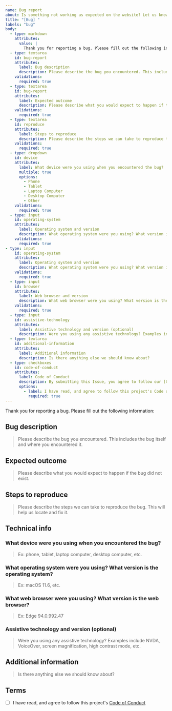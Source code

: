 ```yaml
---
name: Bug report
about: Is something not working as expected on the website? Let us know!
title: "[Bug] "
labels: "bug"
body:
  - type: markdown
    attributes:
      value: |
        Thank you for reporting a bug. Please fill out the following information:
  - type: textarea
    id: bug-report
    attributes:
      label: Bug description
      description: Please describe the bug you encountered. This includes the bug itself and where you encountered it.
    validations:
      required: true
  - type: textarea
    id: bug-report
    attributes:
      label: Expected outcome
      description: Please describe what you would expect to happen if the bug did not exist.
    validations:
      required: true
  - type: textarea
    id: reproduce
    attributes:
      label: Steps to reproduce
      description: Please describe the steps we can take to reproduce the bug. This will help us locate and fix it.
    validations:
      required: true
  - type: dropdown
    id: device
    attributes:
      label: What device were you using when you encountered the bug?
      multiple: true
      options:
        - Phone
        - Tablet
        - Laptop Computer
        - Desktop Computer
        - Other
    validations:
      required: true
  - type: input
    id: operating-system
    attributes:
      label: Operating system and version
      description: What operating system were you using? What version is the operating system?
    validations:
      required: true
- type: input
    id: operating-system
    attributes:
      label: Operating system and version
      description: What operating system were you using? What version is the operating system?
    validations:
      required: true
  - type: input
    id: browser
    attributes:
      label: Web browser and version
      description: What web browser were you using? What version is the web browser?
    validations:
      required: true
  - type: input
    id: assistive-technology
    attributes:
      label: Assistive technology and version (optional)
      description: Were you using any assistive technology? Examples include NVDA, VoiceOver, screen magnification, high contrast mode, etc.
  - type: textarea
    id: additional-information
    attributes:
      label: Additional information
      description: Is there anything else we should know about?
  - type: checkboxes
    id: code-of-conduct
    attributes:
      label: Code of Conduct
      description: By submitting this Issue, you agree to follow our [Code of Conduct](https://www.a11yproject.com/code-of-conduct/).
      options:
        - label: I have read, and agree to follow this project's Code of Conduct
          required: true
---
```


Thank you for reporting a bug. Please fill out the following information:

## Bug description

> Please describe the bug you encountered. This includes the bug itself and where you encountered it.

## Expected outcome

> Please describe what you would expect to happen if the bug did not exist.

## Steps to reproduce

> Please describe the steps we can take to reproduce the bug. This will help us locate and fix it.

## Technical info

###  What device were you using when you encountered the bug?

> Ex: phone, tablet, laptop computer, desktop computer, etc.

### What operating system were you using? What version is the operating system?

> Ex: macOS 11.6, etc.

### What web browser were you using? What version is the web browser?

> Ex: Edge 94.0.992.47

### Assistive technology and version (optional)
> Were you using any assistive technology? Examples include NVDA, VoiceOver, screen magnification, high contrast mode, etc.

## Additional information

> Is there anything else we should know about?

## Terms

- [ ] I have read, and agree to follow this project's [Code of Conduct](https://www.a11yproject.com/code-of-conduct/)
